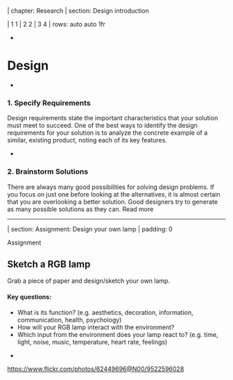 | chapter: Research
| section: Design introduction

| 1 1
| 2 2
| 3 4
| rows: auto auto 1fr

<div class="grid" style="--cols: repeat(6,1fr); --gap: 10px">
  <f-card
    v-for="(c,i) in ['Problem definition','Background research','Design','Engineering','Prototyping','Communication']"
    :background="i == 2 ? 'blue' :  'var(--transparent)'"
    border="blue"
    :title="c"/>
</div>

-

# Design

-

### 1. Specify Requirements

Design requirements state the important characteristics that your solution must meet to succeed. One of the best ways to identify the design requirements for your solution is to analyze the concrete example of a similar, existing product, noting each of its key features.

-

### 2. Brainstorm Solutions

There are always many good possibilities for solving design problems. If you focus on just one before looking at the alternatives, it is almost certain that you are overlooking a better solution. Good designers try to generate as many possible solutions as they can. <f-link to="https://www.sciencebuddies.org/science-fair-projects/engineering-design-process/engineering-design-process-steps">Read more</a>

---

| section: Assignment: Design your own lamp
| padding: 0

<section><section>

<caption>Assignment</caption>

## Sketch a RGB lamp

Grab a piece of paper and design/sketch your own lamp.

#### Key questions:

* What is its function?  (e.g. aesthetics, decoration, information, communication, health, psychology)
* How will your RGB lamp interact with the environment?
* Which input from the environment does your lamp react to? (e.g. time, light, noise, music, temperature, heart rate, feelings)

</section></section>

-

<f-image src="./imgs/cap2_2.png" />

<f-notes title="Credits">

https://www.flickr.com/photos/62449696@N00/9522596028

</f-notes>

